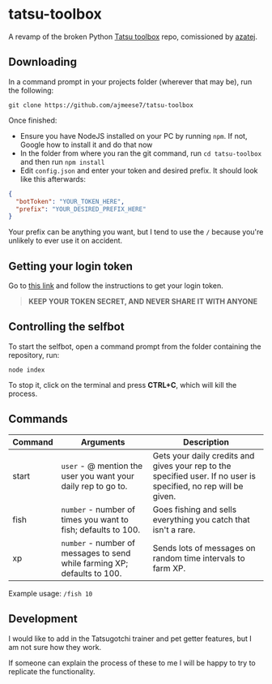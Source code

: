 # tatsu-toolbox
A revamp of the broken Python [Tatsu toolbox](https://github.com/Mattlau04/Tatsumaki-toolbox-discord) repo, 
comissioned by [azatej](https://github.com/zsamuel43).

## Downloading

In a command prompt in your projects folder (wherever that may be), run the following:

`git clone https://github.com/ajmeese7/tatsu-toolbox`

Once finished:

- Ensure you have NodeJS installed on your PC by running `npm`. If not, Google how to install it and do that now
- In the folder from where you ran the git command, run `cd tatsu-toolbox` and then run `npm install`
- Edit `config.json` and enter your token and desired prefix. It should look like this afterwards:

```json
{
  "botToken": "YOUR_TOKEN_HERE",
  "prefix": "YOUR_DESIRED_PREFIX_HERE"
}
```

Your prefix can be anything you want, but I tend to use the `/` because you're unlikely to ever use it on accident.

## Getting your login token

Go to [this link](https://github.com/Tyrrrz/DiscordChatExporter/wiki/Troubleshooting#my-token-is-disappearing-too-quickly-i-cant-copy-it) and follow the instructions
to get your login token.

> **KEEP YOUR TOKEN SECRET, AND NEVER SHARE IT WITH ANYONE**

## Controlling the selfbot
To start the selfbot, open a command prompt from the folder containing the repository, run:

`node index`

To stop it, click on the terminal and press **CTRL+C**, which will kill the process.

## Commands

<!-- Generated by https://www.tablesgenerator.com/markdown_tables -->
| Command | Arguments                                                                | Description                                                                                                      |
|---------|--------------------------------------------------------------------------|------------------------------------------------------------------------------------------------------------------|
| start   | `user` - @ mention the user you want your daily rep to go to.            | Gets your daily credits and gives your rep to the specified user. If no user is specified, no rep will be given. |
| fish    | `number` - number of times you want to fish; defaults to 100.            | Goes fishing and sells everything you catch that isn't a rare.                                                   |
| xp      | `number` - number of messages to send while farming XP; defaults to 100. | Sends lots of messages on random time intervals to farm XP.                                                      |

Example usage: `/fish 10`

## Development
I would like to add in the Tatsugotchi trainer and pet getter features, but I am
not sure how they work.

If someone can explain the process of these to me I will be happy to try to 
replicate the functionality.